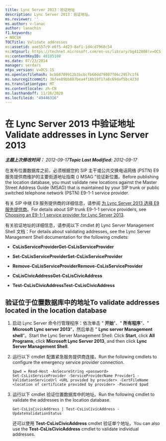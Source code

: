 ```yaml
---
title: Lync Server 2013：验证地址
description: Lync Server 2013：验证地址。
ms.reviewer: ''
ms.author: v-lanac
author: lanachin
f1.keywords:
- NOCSH
TOCTitle: Validate addresses
ms:assetid: aae557c9-e6f5-4d23-8af1-1d4cd7968c54
ms:mtpsurl: https://technet.microsoft.com/en-us/library/Gg412808(v=OCS.15)
ms:contentKeyID: 48185108
ms.date: 07/23/2014
manager: serdars
mtps_version: v=OCS.15
ms.openlocfilehash: bcbb8789912b3bcbcfb60dd79807f06c2957c1f6
ms.sourcegitcommit: 36fee89bb887bea4f18b19f17a8c69daf5bc423d
ms.translationtype: MT
ms.contentlocale: zh-CN
ms.lasthandoff: 11/26/2020
ms.locfileid: "49446316"
---
```

# <a name="validate-addresses-in-lync-server-2013"></a><span data-ttu-id="3705d-103">在 Lync Server 2013 中验证地址</span><span class="sxs-lookup"><span data-stu-id="3705d-103">Validate addresses in Lync Server 2013</span></span>

<div data-xmlns="http://www.w3.org/1999/xhtml">

<div class="topic" data-xmlns="http://www.w3.org/1999/xhtml" data-msxsl="urn:schemas-microsoft-com:xslt" data-cs="https://msdn.microsoft.com/">

<div data-asp="https://msdn2.microsoft.com/asp">



</div>

<div id="mainSection">

<div id="mainBody"><span data-ttu-id="3705d-104">

<span> </span></span><span class="sxs-lookup"><span data-stu-id="3705d-104">

<span> </span></span></span>

<span data-ttu-id="3705d-105">_**主题上次修改时间：** 2012-09-17_</span><span class="sxs-lookup"><span data-stu-id="3705d-105">_**Topic Last Modified:** 2012-09-17_</span></span>

<span data-ttu-id="3705d-106">在发布位置数据库之前，必须根据您的 SIP 主干或公共交换电话网络 (PSTN) E9 服务提供商维护的主要街道地址指南 () MSAG "验证新位置。</span><span class="sxs-lookup"><span data-stu-id="3705d-106">Before publishing the location database, you must validate new locations against the Master Street Address Guide (MSAG) that is maintained by your SIP trunk or public switched telephone network (PSTN) E9-1-1 service provider.</span></span>

<span data-ttu-id="3705d-107">有关 SIP 中继 E9 服务提供商的详细信息，请参阅 [为 Lync Server 2013 选择 E9 服务提供商](lync-server-2013-choosing-an-e9-1-1-service-provider.md)。</span><span class="sxs-lookup"><span data-stu-id="3705d-107">For details about SIP trunk E9-1-1 service providers, see [Choosing an E9-1-1 service provider for Lync Server 2013](lync-server-2013-choosing-an-e9-1-1-service-provider.md).</span></span>

<span data-ttu-id="3705d-108">有关验证地址的详细信息，请参阅以下 cmdlet 的 Lync Server Management Shell 文档：</span><span class="sxs-lookup"><span data-stu-id="3705d-108">For details about validating addresses, see the Lync Server Management Shell documentation for the following cmdlets:</span></span>

  - <span data-ttu-id="3705d-109">**CsLisServiceProvider**</span><span class="sxs-lookup"><span data-stu-id="3705d-109">**Get-CsLisServiceProvider**</span></span>

  - <span data-ttu-id="3705d-110">**Set-CsLisServiceProvider**</span><span class="sxs-lookup"><span data-stu-id="3705d-110">**Set-CsLisServiceProvider**</span></span>

  - <span data-ttu-id="3705d-111">**Remove-CsLisServiceProvider**</span><span class="sxs-lookup"><span data-stu-id="3705d-111">**Remove-CsLisServiceProvider**</span></span>

  - <span data-ttu-id="3705d-112">**CsLisCivicAddress**</span><span class="sxs-lookup"><span data-stu-id="3705d-112">**Get-CsLisCivicAddress**</span></span>

  - <span data-ttu-id="3705d-113">**Test-CsLisCivicAddress**</span><span class="sxs-lookup"><span data-stu-id="3705d-113">**Test-CsLisCivicAddress**</span></span>

<div>

## <a name="to-validate-addresses-located-in-the-location-database"></a><span data-ttu-id="3705d-114">验证位于位置数据库中的地址</span><span class="sxs-lookup"><span data-stu-id="3705d-114">To validate addresses located in the location database</span></span>

1.  <span data-ttu-id="3705d-115">启动 Lync Server 命令行管理程序：依次单击 " **开始**"、" **所有程序**"、" **Microsoft Lync server 2013**"，然后单击 " **Lync server Management shell**"。</span><span class="sxs-lookup"><span data-stu-id="3705d-115">Start the Lync Server Management Shell: Click **Start**, click **All Programs**, click **Microsoft Lync Server 2013**, and then click **Lync Server Management Shell**.</span></span>

2.  <span data-ttu-id="3705d-116">运行以下 cmdlet 配置紧急服务提供商连接。</span><span class="sxs-lookup"><span data-stu-id="3705d-116">Run the following cmdlets to configure the emergency service provider connection.</span></span>
    
        $pwd = Read-Host -AsSecureString <password>
        Set-CsLisServiceProvider -ServiceProviderName Provider1 -ValidationServiceUrl <URL provided by provider> -CertFileName <location of certificate provided by provider> -Password $pwd

3.  <span data-ttu-id="3705d-117">运行以下 cmdlet 验证位置数据库中的地址。</span><span class="sxs-lookup"><span data-stu-id="3705d-117">Run the following cmdlet to validate the addresses in the location database.</span></span>
    
        Get-CsLisCivicAddress | Test-CsLisCivicAddress -UpdateValidationStatus
    
    <span data-ttu-id="3705d-118">还可以使用 **Test-CsLisCivicAddress** cmdlet 验证单个地址。</span><span class="sxs-lookup"><span data-stu-id="3705d-118">You can also use the **Test-CsLisCivicAddress** cmdlet to validate individual addresses.</span></span>

<span data-ttu-id="3705d-119"></div>

</div>

<span> </span>

</div>

</div>

</span><span class="sxs-lookup"><span data-stu-id="3705d-119"></div>

</div>

<span> </span>

</div>

</div>

</span></span></div>

